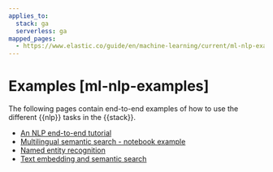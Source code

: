 ```yaml
---
applies_to:
  stack: ga
  serverless: ga
mapped_pages:
  - https://www.elastic.co/guide/en/machine-learning/current/ml-nlp-examples.html
---
```


# Examples [ml-nlp-examples]

The following pages contain end-to-end examples of how to use the different {{nlp}} tasks in the {{stack}}.

* [An NLP end-to-end tutorial](nlp-end-to-end-tutorial.md)
* [Multilingual semantic search - notebook example](https://colab.research.google.com/github/elastic/elasticsearch-labs/blob/main/notebooks/search/04-multilingual.ipynb)
* [Named entity recognition](ml-nlp-ner-example.md)
* [Text embedding and semantic search](ml-nlp-text-emb-vector-search-example.md)
